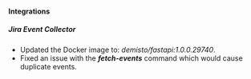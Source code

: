
#### Integrations
##### Jira Event Collector
- Updated the Docker image to: *demisto/fastapi:1.0.0.29740*.
- Fixed an issue with the ***fetch-events*** command which would cause duplicate events.
